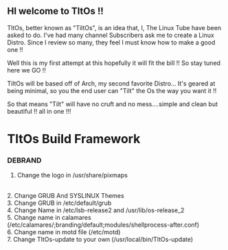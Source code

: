 ## HI welcome to TltOs !! 

TltOs, better known as "TiltOs", is an idea that,
I, The Linux Tube have been asked to do.
I've had many channel Subscribers ask me
to create a Linux Distro. Since I review 
so many, they feel I must know how to make
a good one !! 

Well this is my first attempt at this hopefully 
it will fit the bill !! So stay tuned here we GO !!


TiltOs will be based off of Arch, my second favorite 
Distro... It's geared at being minimal, so you
the end user can "Tilt" the Os the way you want it !!

So that means "Tilt" will have no cruft and
no mess....simple and clean but beautiful !! all in one !!!




# TltOs Build Framework

### DEBRAND ###
1. Change the logo in /usr/share/pixmaps
<br>
2. Change GRUB And SYSLINUX Themes
<br>
3. Change GRUB in /etc/default/grub
<br>
4. Change Name in /etc/lsb-release2 and /usr/lib/os-release_2
<br>
5. Change name in calamares (/etc/calamares/;branding/default;modules/shellprocess-after.conf)
<br>
6. Change name in motd file (/etc/motd)
<br>
7. Change TltOs-update to your own (/usr/local/bin/TltOs-update)
